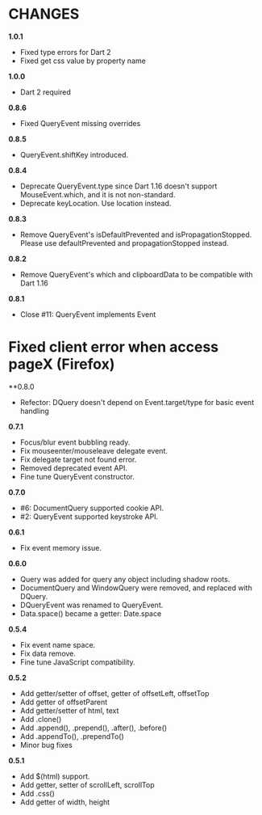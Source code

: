 # CHANGES

**1.0.1**
* Fixed type errors for Dart 2
* Fixed get css value by property name

**1.0.0**
* Dart 2 required

**0.8.6**
* Fixed QueryEvent missing overrides

**0.8.5**

* QueryEvent.shiftKey introduced.

**0.8.4**

* Deprecate QueryEvent.type since Dart 1.16 doesn't support MouseEvent.which, and it is not non-standard.
* Deprecate keyLocation. Use location instead.

**0.8.3**

* Remove QueryEvent's isDefaultPrevented and isPropagationStopped. Please use defaultPrevented and propagationStopped instead.

**0.8.2**

* Remove QueryEvent's which and clipboardData to be compatible with Dart 1.16

**0.8.1**

* Close #11: QueryEvent implements Event
# Fixed client error when access pageX (Firefox)

**0.8.0

* Refector: DQuery doesn't depend on Event.target/type for basic event handling

**0.7.1**

* Focus/blur event bubbling ready.
* Fix mouseenter/mouseleave delegate event.
* Fix delegate target not found error.
* Removed deprecated event API.
* Fine tune QueryEvent constructor.

**0.7.0**

* #6: DocumentQuery supported cookie API.
* #2: QueryEvent supported keystroke API.

**0.6.1**

* Fix event memory issue.

**0.6.0**

* Query was added for query any object including shadow roots.
* DocumentQuery and WindowQuery were removed, and replaced with DQuery.
* DQueryEvent was renamed to QueryEvent.
* Data.space() became a getter: Date.space

**0.5.4**

* Fix event name space.
* Fix data remove.
* Fine tune JavaScript compatibility.

**0.5.2**

* Add getter/setter of offset, getter of offsetLeft, offsetTop
* Add getter of offsetParent
* Add getter/setter of html, text
* Add .clone()
* Add .append(), .prepend(), .after(), .before()
* Add .appendTo(), .prependTo()
* Minor bug fixes

**0.5.1**

* Add $(html) support.
* Add getter, setter of scrollLeft, scrollTop
* Add .css()
* Add getter of width, height
